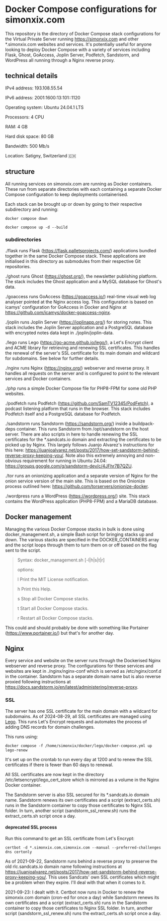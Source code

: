 # Docker Compose configurations for simonxix.com

This repository is the directory of Docker Compose stack configurations for the Virtual Private Server running https://simonxix.com and other *.simonxix.com websites and services. It's potentially useful for anyone looking to deploy Docker Compose with a variety of services including Flask, Ghost, GoAccess, Joplin Server, Podfetch, Sandstorm, and WordPress all running through a Nginx reverse proxy.

## technical details

IPv4 address: 193.108.55.54

IPv6 address: 2001:1600:13:101::1120

Operating system: Ubuntu 24.04.1 LTS

Processors: 4 CPU

RAM: 4 GB

Hard disk space: 80 GB

Bandwidth: 500 Mb/s

Location: Satigny, Switzerland 🇨🇭

## structure

All running services on simonxix.com are running as Docker containers. These run from separate directories with each containing a separate Docker Compose configuration to keep deployments containerised. 

Each stack can be brought up or down by going to their respective subdirectory and running: 

`docker compose down`

`docker compose up -d --build`

### subdirectories

./flask runs Flask (https://flask.palletsprojects.com/) applications bundled together in the same Docker Compose stack. These applications are initialised in this directory as submodules from their respective Git repositories. 

./ghost runs Ghost (https://ghost.org/), the newsletter publishing platform. The stack includes the Ghost application and a MySQL database for Ghost's data.

./goaccess runs GoAccess (https://goaccess.io/) real-time visual web log analyser pointed at the Nginx access log. This configuration is based on icamys' configuration for GoAccess in Docker and Nginx at https://github.com/icamys/docker-goaccess-nginx. 

./joplin runs Joplin Server (https://joplinapp.org/) for storing notes. This stack includes the Joplin Server application and a PostgreSQL database with encrypted notes data kept in ./joplin/joplin-data.

./lego runs Lego (https://go-acme.github.io/lego/), a Let's Encrypt client and ACME library for retrieving and renewing SSL certificates. This handles the renewal of the server's SSL certificate for its main domain and wildcard for subdomains. See below for further details. 

./nginx runs Nginx (https://nginx.org/) webserver and reverse proxy. It handles all requests on the server and is configured to point to the relevant services and Docker containers.

./php runs a simple Docker Compose file for PHP8-FPM for some old PHP websites. 

./podfetch runs Podfetch (https://github.com/SamTV12345/PodFetch), a podcast listening platform that runs in the browser. This stack includes Podfetch itself and a PostgreSQL database for Podfetch. 

./sandstorm runs Sandstorm (https://sandstorm.org/) inside a buildpack-deps container. This runs Sandstorm from /opt/sandstorm on the host server. There are also scripts in here to handle renewing the SSL certificates for the *.sandcats.io domain and extracting the certificates to be picked up by Nginx. This largely follows Juanjo Alvarez's instructions for this here: https://juanjoalvarez.net/posts/2017/how-set-sandstorm-behind-reverse-proxy-keeping-you/. Note also this extremely annoying and non-obvious requirement for running in Ubuntu 24.04: https://groups.google.com/g/sandstorm-dev/c/4JFhr7B7QZU.

./tor runs an onionizing application and a separate version of Nginx for the onion service version of the main site. This is based on the Onionize process outlined here: https://github.com/torservers/onionize-docker.

./wordpress runs a WordPress (https://wordpress.org/) site. This stack contains the WordPress application (PHP8-FPM) and a MariaDB database. 

## Docker management

Managing the various Docker Compose stacks in bulk is done using docker_management.sh, a simple Bash script for bringing stacks up and down. The various stacks are specified in the DOCKER_CONTAINERS array and the script loops through them to turn them on or off based on the flag sent to the script. 

> Syntax: docker_management.sh [-l|h|s|t|r]
> 
> options:
>
> l     Print the MIT License notification.
>
> h     Print this Help.
>
> s     Stop all Docker Compose stacks.
>
> t     Start all Docker Compose stacks.
>
> r     Restart all Docker Compose stacks.

This could and should probably be done with something like Portainer (https://www.portainer.io/) but that's for another day.

## Nginx

Every service and website on the server runs through the Dockerised Nginx webserver and reverse proxy. The configurations for these services and websites are kept in ./nginx/nginx-conf which is served as /etc/nginx/conf.d in the container. Sandstorm has a separate domain name but is also reverse proxied following instructions at https://docs.sandstorm.io/en/latest/administering/reverse-proxy.

### SSL

The server has one SSL certificate for the main domain with a wildcard for subdomains. As of 2024-08-29, all SSL certificates are managed using [Lego](https://go-acme.github.io/lego/). This runs Let's Encrypt requests and automates the process of adding DNS records for domain challenges.

This runs using: 

`docker compose -f /home/simonxix/docker/lego/docker-compose.yml up lego-renew`

It's set up on the crontab to run every day at 1200 and to renew the SSL certificates if there is fewer than 60 days to renewal.

All SSL certificates are now kept in the directory /etc/letsencrypt/lego_cert_store which is mirrored as a volume in the Nginx Docker container.

The Sandstorm server is also SSL secured for its *.sandcats.io domain name. Sandstorm renews its own certificates and a script (extract_certs.sh) runs in the Sandstorm container to copy those certificates to Nginx SSL folder. In turn, another script (sandstorm_ssl_renew.sh) runs the extract_certs.sh script once a day. 

#### deprecated SSL process

Run this command to get an SSL certificate from Let's Encrypt:

`certbot -d *.simonxix.com,simonxix.com --manual --preferred-challenges dns certonly`

As of 2021-09-22, Sandstorm runs behind a reverse proxy to preserve the old rlc.sandcats.io domain name following instructions at https://juanjoalvarez.net/posts/2017/how-set-sandstorm-behind-reverse-proxy-keeping-you/. This uses Sandcats' own SSL certificates which might be a problem when they expire. I'll deal with that when it comes to it.

2021-09-23: I dealt with it. Certbot now runs in Docker to renew the simonxix.com domain (cron-ed for once a day) while Sandstorm renews its own certificates and a script (extract_certs.sh) runs in the Sandstorm container to copy those certificates to Nginx SSL folder. In turn, another script (sandstorm_ssl_renew.sh) runs the extract_certs.sh script once a day. 
